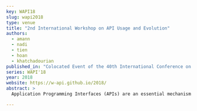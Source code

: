 ```yaml
---
key: WAPI18
slug: wapi2018
type: venue
title: "2nd International Workshop on API Usage and Evolution"
authors:
  - amann
  - nadi
  - tien
  - hoan
  - khatchadourian
published_in: "Colocated Event of the 40th International Conference on Software Engineering (ICSE '18)"
series: WAPI'18
year: 2018
website: https://w-api.github.io/2018/
abstract: >
  Application Programming Interfaces (APIs) are an essential mechanism for software reuse. However, over the past two decades, many researchers have shown inherent problems with APIs, such as the lack of useful documentation for proper use, incorrect usage of APIs that lead to bugs and security vulnerability, and difficulties in migrating between API versions. While previous efforts in solving these problems have advanced the state of the art, many of these issues still exist today. The 1st International Workshop on API Usage and Evolution (WAPI) provides a venue for researchers and practitioners to come together and discuss the open challenges that API users and designers face. For example, how can we measure the quality of an API? How can we accurately rely on client code for identifying patterns when the rule of "the majority do it right" does not always hold (e.g., in security-related APIs)? What is the best way to present API recommendations and API usages to a developer? How can we measure or improve the usability of an API? The goal of the workshop is to identify the current open challenges in the area and define a roadmap for innovative solutions.

---
```

